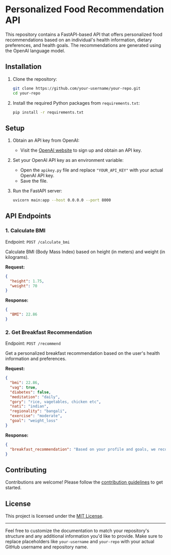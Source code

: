 # Personalized Food Recommendation API

This repository contains a FastAPI-based API that offers personalized food recommendations based on an individual's health information, dietary preferences, and health goals. The recommendations are generated using the OpenAI language model.

## Installation

1. Clone the repository:
   ```bash
   git clone https://github.com/your-username/your-repo.git
   cd your-repo
   ```

2. Install the required Python packages from `requirements.txt`:
   ```bash
   pip install -r requirements.txt
   ```

## Setup

1. Obtain an API key from OpenAI:
   - Visit the [OpenAI website](https://beta.openai.com/signup/) to sign up and obtain an API key.

2. Set your OpenAI API key as an environment variable:
   - Open the `apikey.py` file and replace `"YOUR_API_KEY"` with your actual OpenAI API key.
   - Save the file.

3. Run the FastAPI server:
   ```bash
   uvicorn main:app --host 0.0.0.0 --port 8000
   ```

## API Endpoints

### 1. Calculate BMI

Endpoint: `POST /calculate_bmi`

Calculate BMI (Body Mass Index) based on height (in meters) and weight (in kilograms).

**Request:**
```json
{
  "height": 1.75,
  "weight": 70
}
```

**Response:**
```json
{
  "BMI": 22.86
}
```

### 2. Get Breakfast Recommendation

Endpoint: `POST /recommend`

Get a personalized breakfast recommendation based on the user's health information and preferences.

**Request:**
```json
{
  "bmi": 22.86,
  "vag": true,
  "diabetes": false,
  "meditation": "daily",
  "gory": "rice, vagetables, chicken etc",
  "nati": "indian",
  "regionality": "bangali",
  "exercise": "moderate",
  "goal": "weight_loss"
}
```

**Response:**
```json
{
  "breakfast_recommendation": "Based on your profile and goals, we recommend a nutritious breakfast consisting of..."
}
```

## Contributing

Contributions are welcome! Please follow the [contribution guidelines](CONTRIBUTING.md) to get started.

## License

This project is licensed under the [MIT License](LICENSE).

---

Feel free to customize the documentation to match your repository's structure and any additional information you'd like to provide. Make sure to replace placeholders like `your-username` and `your-repo` with your actual GitHub username and repository name.
